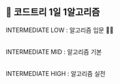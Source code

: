 ## 🌱 코드트리 1일 1알고리즘

INTERMEDIATE LOW : 알고리즘 입문 🏃‍♂️<br><br>

INTERMEDIATE MID : 알고리즘 기본<br><br>

INTERMEDIATE HIGH : 알고리즘 실전<br><br><br>
